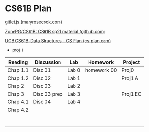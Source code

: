 # CS61B Plan

[gitlet.js (maryrosecook.com)](http://gitlet.maryrosecook.com/docs/gitlet.html) 

[ZonePG/CS61B: CS61B sp21 material (github.com)](https://github.com/ZonePG/CS61B/tree/main) 

[UCB CS61B: Data Structures - CS Plan (cs-plan.com)](https://cs-plan.com/CS基础/课程推荐/算法基础/UCBCS61B/) 



- proj 1

| Reading  | Discussion   | Lab   | Homework    | Project  |
| -------- | ------------ | ----- | ----------- | -------- |
| Chap 1.1 | Disc 01      | Lab 0 | homework 00 | Proj0    |
| Chap 1.2 | Disc 02      | Lab 1 |             | Proj1 A  |
| Chap 2   | Disc 03      | Lab 2 |             |          |
| Chap 3   | Disc 03 prep | Lab 3 |             | Proj1 EC |
| Chap 4.1 | Disc 04      | Lab 4 |             |          |
| Chap 4.2 |              |       |             |          |
|          |              |       |             |          |
|          |              |       |             |          |
|          |              |       |             |          |
|          |              |       |             |          |
|          |              |       |             |          |
|          |              |       |             |          |
|          |              |       |             |          |

